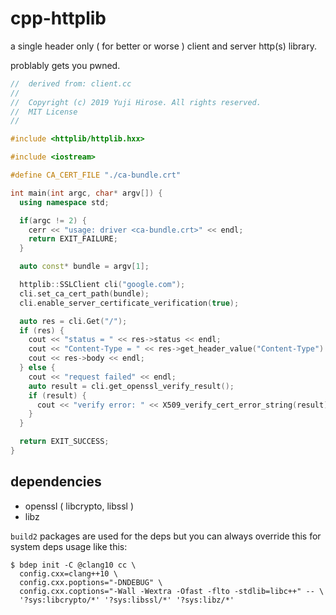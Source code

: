 # cpp-httplib

a single header only ( for better or worse ) client and server http(s) library.

problably gets you pwned.

```cpp
//  derived from: client.cc
//
//  Copyright (c) 2019 Yuji Hirose. All rights reserved.
//  MIT License
//

#include <httplib/httplib.hxx>

#include <iostream>

#define CA_CERT_FILE "./ca-bundle.crt"

int main(int argc, char* argv[]) {
  using namespace std;

  if(argc != 2) {
    cerr << "usage: driver <ca-bundle.crt>" << endl;
    return EXIT_FAILURE;
  }

  auto const* bundle = argv[1];

  httplib::SSLClient cli("google.com");
  cli.set_ca_cert_path(bundle);
  cli.enable_server_certificate_verification(true);

  auto res = cli.Get("/");
  if (res) {
    cout << "status = " << res->status << endl;
    cout << "Content-Type = " << res->get_header_value("Content-Type") << endl;
    cout << res->body << endl;
  } else {
    cout << "request failed" << endl;
    auto result = cli.get_openssl_verify_result();
    if (result) {
      cout << "verify error: " << X509_verify_cert_error_string(result) << endl;
    }
  }

  return EXIT_SUCCESS;
}
```

## dependencies

  - openssl ( libcrypto, libssl )
  - libz

`build2` packages are used for the deps but you can always override this for
system deps usage like this:

```shell
$ bdep init -C @clang10 cc \
  config.cxx=clang++10 \
  config.cxx.poptions="-DNDEBUG" \
  config.cxx.coptions="-Wall -Wextra -Ofast -flto -stdlib=libc++" -- \
  '?sys:libcrypto/*' '?sys:libssl/*' '?sys:libz/*'
```
